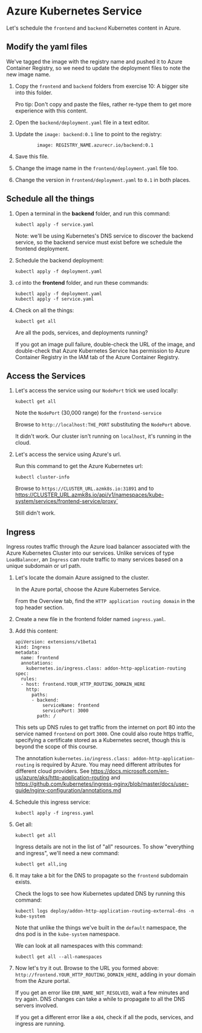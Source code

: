 Azure Kubernetes Service
========================

Let's schedule the `frontend` and `backend` Kubernetes content in Azure.


Modify the yaml files
---------------------

We've tagged the image with the registry name and pushed it to Azure Container Registry, so we need to update the deployment files to note the new image name.

1. Copy the `frontend` and `backend` folders from exercise 10: A bigger site into this folder.

   Pro tip: Don't copy and paste the files, rather re-type them to get more experience with this content.

2. Open the `backend/deployment.yaml` file in a text editor.

3. Update the `image: backend:0.1` line to point to the registry:

   ```
           image: REGISTRY_NAME.azurecr.io/backend:0.1
   ```

4. Save this file.

5. Change the image name in the `frontend/deployment.yaml` file too.

6. Change the version in `frontend/deployment.yaml` to `0.1` in both places.


Schedule all the things
-----------------------

1. Open a terminal in the **backend** folder, and run this command:

   ```
   kubectl apply -f service.yaml
   ```

   Note: we'll be using Kubernetes's DNS service to discover the backend service, so the backend service must exist before we schedule the frontend deployment.

2. Schedule the backend deployment:

   ```
   kubectl apply -f deployment.yaml
   ```

3. `cd` into the **frontend** folder, and run these commands:

   ```
   kubectl apply -f deployment.yaml
   kubectl apply -f service.yaml
   ```

4. Check on all the things:

   ```
   kubectl get all
   ```

   Are all the pods, services, and deployments running?

   If you got an image pull failure, double-check the URL of the image, and double-check that Azure Kubernetes Service has permission to Azure Container Registry in the IAM tab of the Azure Container Registry.


Access the Services
-------------------

1. Let's access the service using our `NodePort` trick we used locally:

   ```
   kubectl get all
   ```

   Note the `NodePort` (30,000 range) for the `frontend-service`

   Browse to `http://localhost:THE_PORT` substituting the `NodePort` above.

   It didn't work.  Our cluster isn't running on `localhost`, it's running in the cloud.

2. Let's access the service using Azure's url.

   Run this command to get the Azure Kubernetes url:

   ```
   kubectl cluster-info
   ```

   Browse to `https://CLUSTER_URL.azmk8s.io:31891` and to https://CLUSTER_URL.azmk8s.io/api/v1/namespaces/kube-system/services/frontend-service/proxy`

   Still didn't work.


Ingress
-------

Ingress routes traffic through the Azure load balancer associated with the Azure Kubernetes Cluster into our services.  Unlike services of type `LoadBalancer`, an `Ingress` can route traffic to many services based on a unique subdomain or url path.

1. Let's locate the domain Azure assigned to the cluster.

   In the Azure portal, choose the Azure Kubernetes Service.

   From the Overview tab, find the `HTTP application routing domain` in the top header section.

2. Create a new file in the frontend folder named `ingress.yaml`.

3. Add this content:

   ```
   apiVersion: extensions/v1beta1
   kind: Ingress
   metadata:
     name: frontend
     annotations:
       kubernetes.io/ingress.class: addon-http-application-routing
   spec:
     rules:
     - host: frontend.YOUR_HTTP_ROUTING_DOMAIN_HERE
       http:
         paths:
         - backend:
             serviceName: frontend
             servicePort: 3000
           path: /
   ```

   This sets up DNS rules to get traffic from the internet on port 80 into the service named `frontend` on port `3000`.  One could also route https traffic, specifying a certificate stored as a Kubernetes secret, though this is beyond the scope of this course.

   The annotation `kubernetes.io/ingress.class: addon-http-application-routing` is required by Azure.  You may need different attributes for different cloud providers.  See https://docs.microsoft.com/en-us/azure/aks/http-application-routing and https://github.com/kubernetes/ingress-nginx/blob/master/docs/user-guide/nginx-configuration/annotations.md

4. Schedule this ingress service:

   ```
   kubectl apply -f ingress.yaml
   ```

5. Get all:

   ```
   kubectl get all
   ```

   Ingress details are not in the list of "all" resources.  To show "everything and ingress", we'll need a new command:

   ```
   kubectl get all,ing
   ```

6. It may take a bit for the DNS to propagate so the `frontend` subdomain exists.

   Check the logs to see how Kubernetes updated DNS by running this command:

   ```
   kubectl logs deploy/addon-http-application-routing-external-dns -n kube-system
   ```

   Note that unlike the things we've built in the `default` namespace, the dns pod is in the `kube-system` namespace.

   We can look at all namespaces with this command:

   ```
   kubectl get all --all-namespaces
   ```

7. Now let's try it out.  Browse to the URL you formed above: `http://frontend.YOUR_HTTP_ROUTING_DOMAIN_HERE`, adding in your domain from the Azure portal.

   If you get an error like `ERR_NAME_NOT_RESOLVED`, wait a few minutes and try again.  DNS changes can take a while to propagate to all the DNS servers involved.

   If you get a different error like a `404`, check if all the pods, services, and ingress are running.
